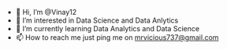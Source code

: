 - 👋 Hi, I’m @Vinay12
- 👀 I’m interested in Data Science and Data Anlytics
- 🌱 I’m currently learning Data Analytics and Data Science
- 📫 How to reach me just ping me on mrvicious737@gmail.com

<!---
Winicious-coder/Winicious-coder is a ✨ special ✨ repository because its `README.md` (this file) appears on your GitHub profile.
You can click the Preview link to take a look at your changes.
--->
